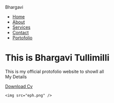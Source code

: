 <!DOCTYPE html>
<html lang="en">
<head>
    <meta charset="UTF-8">
    <meta name="viewport" content="width=device-width, initial-scale=1.0">
    <title>Document</title>
    <link rel="stylesheet" href="protofoli.css"/>
</head>
<body>
    <div class="hero">
<nav>
    <p>Bhargavi</p>
    <ul>
    <li><a href="#">Home</a></li>
    <li><a href="#">About</a></li>
    <li><a href="#">Services</a></li>
    <li><a href="#">Contact</a></li>
    <li><a href="#">Portofolio</a></li>
    </ul>
</nav>
<div class="detail">
    <h1>This is Bhargavi<span> Tullimilli</span></h1>
    <p>This is my official protofolio website to showll all <br>My Details
    </p>
    <a href="#">Download Cv</a>
</div>
<div class="images">
    
    <img src="eph.png" />
</div>
    </div>
</body>
</html>
